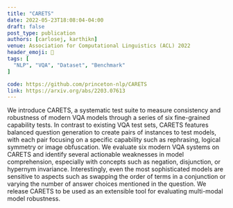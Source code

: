 ```yaml
---
title: "CARETS"
date: 2022-05-23T18:08:04-04:00
draft: false
post_type: publication
authors: [carlosej, karthikn]
venue: Association for Computational Linguistics (ACL) 2022
header_emoji: 🥕
tags: [
  "NLP", "VQA", "Dataset", "Benchmark"
]

code: https://github.com/princeton-nlp/CARETS
link: https://arxiv.org/abs/2203.07613
---
```

We introduce CARETS, a systematic test suite to measure consistency and robustness of modern VQA models through a series of six fine-grained capability tests. In contrast to existing VQA test sets, CARETS features balanced question generation to create pairs of instances to test models, with each pair focusing on a specific capability such as rephrasing, logical symmetry or image obfuscation. We evaluate six modern VQA systems on CARETS and identify several actionable weaknesses in model comprehension, especially with concepts such as negation, disjunction, or hypernym invariance. Interestingly, even the most sophisticated models are sensitive to aspects such as swapping the order of terms in a conjunction or varying the number of answer choices mentioned in the question. We release CARETS to be used as an extensible tool for evaluating multi-modal model robustness.